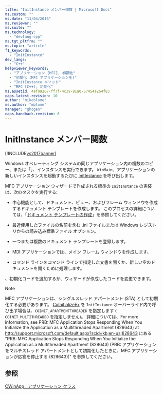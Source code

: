 ```yaml
---
title: "InitInstance メンバー関数 | Microsoft Docs"
ms.custom: ""
ms.date: "11/04/2016"
ms.reviewer: ""
ms.suite: ""
ms.technology: 
  - "devlang-cpp"
ms.tgt_pltfrm: ""
ms.topic: "article"
f1_keywords: 
  - "InitInstance"
dev_langs: 
  - "C++"
helpviewer_keywords: 
  - "アプリケーション [MFC], 初期化"
  - "初期化 (MFC アプリケーションを)"
  - "InitInstance メソッド"
  - "MFC [C++], 初期化"
ms.assetid: 4ef09267-ff7f-4c39-91a0-57454a264f83
caps.latest.revision: 10
author: "mikeblome"
ms.author: "mblome"
manager: "ghogen"
caps.handback.revision: 6
---
```

# InitInstance メンバー関数
[!INCLUDE[vs2017banner](../assembler/inline/includes/vs2017banner.md)]

Windows オペレーティング システムの同じアプリケーション内の複数のコピー、または「」、インスタンスを実行できます。  `WinMain`、アプリケーションの新しいインスタンスを起動するたびに [InitInstance](../Topic/CWinApp::InitInstance.md) を呼び出します。  
  
 MFC アプリケーション ウィザードで作成される標準の `InitInstance` の実装は、次のタスクを実行する:  
  
-   中心機能として、ドキュメント、ビュー、およびフレーム ウィンドウを作成するドキュメント テンプレートを作成します。  このプロセスの詳細については、「[ドキュメント テンプレートの作成](../Topic/Document%20Template%20Creation.md)」を参照してください。  
  
-   最近使用したファイルの名前を含む .ini ファイルまたは Windows レジストリからの読み込み標準ファイル オプション。  
  
-   一つまたは複数のドキュメント テンプレートを登録します。  
  
-   MDI アプリケーションでは、メイン フレーム ウィンドウを作成します。  
  
-   コマンド ラインをコマンド ラインで指定した文書を開くか、新しい空のドキュメントを開くために処理します。  
  
 、初期化コードを追加するか、ウィザードが作成したコードを変更できます。  
  
> [!NOTE]
>  MFC アプリケーションは、シングルスレッド アパートメント \(STA\) として初期化する必要があります。  [CoInitializeEx](http://msdn.microsoft.com/library/windows/desktop/ms695279) を `InitInstance` オーバーライド内で呼び出す場合は、`COINIT_APARTMENTTHREADED` を指定します \( `COINIT_MULTITHREADED` を指定しません\)。  詳細については、For more information, see PRB: MFC Application Stops Responding When You Initialize the Application as a Multithreaded Apartment \(828643\) at [http:\/\/support.microsoft.com\/default.aspx?scid\=kb;en\-us;828643](http://support.microsoft.com/default.aspx?scid=kb;en-us;828643) にある "PRB: MFC Application Stops Responding When You Initialize the Application as a Multithreaded Apartment \(828643\) \(PRB: アプリケーションをマルチスレッド アパートメントとして初期化したときに、MFC アプリケーションが応答を停止する \(828643\)\)" を参照してください。  
  
## 参照  
 [CWinApp : アプリケーション クラス](../Topic/CWinApp:%20The%20Application%20Class.md)